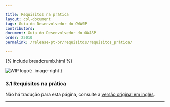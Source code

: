 ```yaml
---

title: Requisitos na prática
layout: col-document
tags: Guia do Desenvolvedor do OWASP
contributors:
document: Guia do Desenvolvedor do OWASP
order: 25010
permalink: /release-pt-br/requisitos/requisitos_prática/

---
```


{% include breadcrumb.html %}

<style type="text/css">
.image-right {
  height: 180px;
  display: block;
  margin-left: auto;
  margin-right: auto;
  float: right;
}
</style>

![WIP logo](../../../assets/images/dg_wip.png "Trabalho em andamento"){: .image-right }

### 3.1 Requisitos na prática

Não há tradução para esta página, consulte a [versão original em inglês][release0501].

----

[release0501]: https://github.com/OWASP/www-project-developer-guide/blob/main/draft/05-requirements/01-requirements.md
